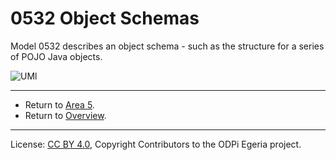 <!-- SPDX-License-Identifier: CC-BY-4.0 -->
<!-- Copyright Contributors to the ODPi Egeria project. -->

# 0532 Object Schemas

Model 0532 describes an object schema - such as the structure for a series of POJO Java objects.

![UMl](0532-Object-Schemas.png#pagewidth)


---

* Return to [Area 5](Area-5-models.md).
* Return to [Overview](.).

----
License: [CC BY 4.0](https://creativecommons.org/licenses/by/4.0/),
Copyright Contributors to the ODPi Egeria project.